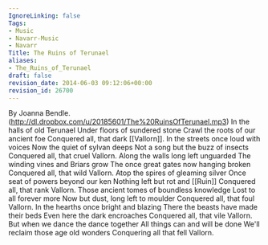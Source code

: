 ```yaml
---
IgnoreLinking: false
Tags:
- Music
- Navarr-Music
- Navarr
Title: The Ruins of Terunael
aliases:
- The_Ruins_of_Terunael
draft: false
revision_date: 2014-06-03 09:12:06+00:00
revision_id: 26700
---
```


By Joanna Bendle. (http://dl.dropbox.com/u/20185601/The%20RuinsOfTerunael.mp3)
In the halls of old Terunael
Under floors of sundered stone
Crawl the roots of our ancient foe
Conquered all, that dark [[Vallorn]].
In the streets once loud with voices
Now the quiet of sylvan deeps
Not a song but the buzz of insects
Conquered all, that cruel Vallorn.
Along the walls long left unguarded
The winding vines and Briars grow
The once great gates now hanging broken
Conquered all, that wild Vallorn.
Atop the spires of gleaming silver
Once seat of powers beyond our ken
Nothing left but rot and [[Ruin]]
Conquered all, that rank Vallorn.
Those ancient tomes of boundless knowledge
Lost to all forever more
Now but dust, long left to moulder
Conquered all, that foul Vallorn.
In the hearths once bright and blazing
There the beasts have made their beds
Even here the dark encroaches
Conquered all, that vile Vallorn.
But when we dance the dance together
All things can and will be done
We'll reclaim those age old wonders
Conquering all that fell Vallorn.
